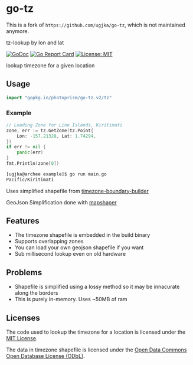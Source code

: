 # go-tz

This is a fork of `https://github.com/ugjka/go-tz`, which is not maintained anymore.

tz-lookup by lon and lat

[![GoDoc](https://godoc.org/gopkg.in/photoprism/go-tz.v2?status.svg)](http://godoc.org/gopkg.in/photoprism/go-tz.v2/tz)
[![Go Report Card](https://goreportcard.com/badge/gopkg.in/photoprism/go-tz.v2)](https://goreportcard.com/report/gopkg.in/photoprism/go-tz.v2)
[![License: MIT](https://img.shields.io/badge/License-MIT-yellow.svg)](https://opensource.org/licenses/MIT)

lookup timezone for a given location

## Usage

```go
import "gopkg.in/photoprism/go-tz.v2/tz"
```

### Example

```go
// Loading Zone for Line Islands, Kiritimati
zone, err := tz.GetZone(tz.Point{
    Lon: -157.21328, Lat: 1.74294,
})
if err != nil {
    panic(err)
}
fmt.Println(zone[0])
```

```bash
[ugjka@archee example]$ go run main.go
Pacific/Kiritimati
```

Uses simplified shapefile from [timezone-boundary-builder](https://github.com/evansiroky/timezone-boundary-builder/)

GeoJson Simplification done with [mapshaper](http://mapshaper.org/)

## Features

- The timezone shapefile is embedded in the build binary
- Supports overlapping zones
- You can load your own geojson shapefile if you want
- Sub millisecond lookup even on old hardware

## Problems

- Shapefile is simplified using a lossy method so it may be innacurate along the borders
- This is purely in-memory. Uses ~50MB of ram

## Licenses

The code used to lookup the timezone for a location is licensed under the [MIT License](https://opensource.org/licenses/MIT).

The data in timezone shapefile is licensed under the [Open Data Commons Open Database License (ODbL)](http://opendatacommons.org/licenses/odbl/).

